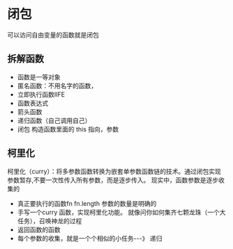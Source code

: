 # 闭包
可以访问自由变量的函数就是闭包

## 拆解函数
  - 函数是一等对象
  - 匿名函数：不用名字的函数，
  - 立即执行函数IIFE
  - 函数表达式
  - 箭头函数
  - 递归函数（自己调用自己）
  - 闭包 构造函数里面的 this 指向，参数

## 柯里化
柯里化（curry）：将多参数函数转换为嵌套单参数函数链的技术。通过闭包实现参数暂存,不要一次性传入所有参数，而是逐步传入。
现实中，函数参数是逐步收集的
  - 真正要执行的函数fn fn.length 参数的数量是明确的
  - 手写一个curry 函数，实现柯里化功能。
    就像问你如何集齐七颗龙珠（一个大任务），召唤神龙的过程
  - 返回函数的函数
  - 每个参数的收集，就是一个个相似的小任务---》 递归